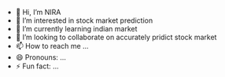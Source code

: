 - 👋 Hi, I’m NIRA
- 👀 I’m interested in stock market prediction
- 🌱 I’m currently learning indian market
- 💞️ I’m looking to collaborate on accurately pridict stock market
- 📫 How to reach me ...
- 😄 Pronouns: ...
- ⚡ Fun fact: ...

<!---
nira-cpu/nira-cpu is a ✨ special ✨ repository because its `README.md` (this file) appears on your GitHub profile.
You can click the Preview link to take a look at your changes.
--->
